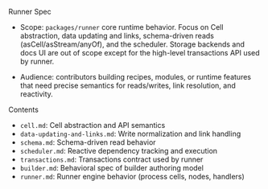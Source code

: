 Runner Spec

- Scope: `packages/runner` core runtime behavior. Focus on Cell abstraction,
  data updating and links, schema-driven reads (asCell/asStream/anyOf), and the
  scheduler. Storage backends and docs UI are out of scope except for the
  high-level transactions API used by runner.

- Audience: contributors building recipes, modules, or runtime features that
  need precise semantics for reads/writes, link resolution, and reactivity.

Contents

- `cell.md`: Cell abstraction and API semantics
- `data-updating-and-links.md`: Write normalization and link handling
- `schema.md`: Schema-driven read behavior
- `scheduler.md`: Reactive dependency tracking and execution
- `transactions.md`: Transactions contract used by runner
- `builder.md`: Behavioral spec of builder authoring model
- `runner.md`: Runner engine behavior (process cells, nodes, handlers)
